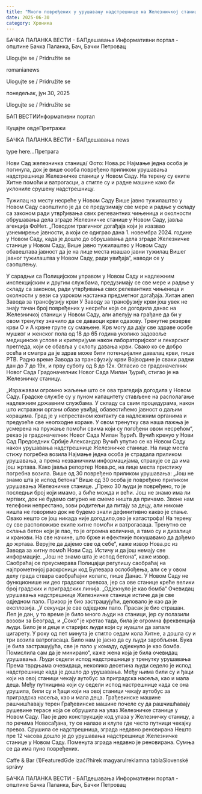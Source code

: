 ```yaml
---
title: "Много повређених у урушавању надстрешнице на Железничкој станици у Новом Саду"
date: 2025-06-30
category: Хроника
---
```


БАЧКА ПАЛАНКА ВЕСТИ - БАПдешавања Информативни портал - општине Бачка Паланка, Бач, Бачки Петровац

Ulogujte se / Pridružite se

romanianews

Ulogujte se / Pridružite se

понедељак, јун 30, 2025

Ulogujte se / Pridružite se

БАП ВЕСТИИнформативни портал

Куцајте овдеПретражи

БАЧКА ПАЛАНКА ВЕСТИ - БАПдешавања news

type here...Претрага

Нови Сад железничка станица/ Фото: Нова.рс
            Најмање једна особа је погинула, док је више особа повређено приликом урушавања надстрешнице Железничке станици у Новом Саду. На терену су екипе Хитне помоћи и ватрогасци, а стигле су и радне машине како би уклониле срушену надстрешницу.

Тужилац на месту несреће у Новом Саду
Више јавно тужилаштво у Новом Саду саопштило је да се предузимају све мере и радње у складу са законом ради утврђивања свих релевантних чињеница и околности обрушавања дела зграде Железничке станице у Новом Саду, јавља агенција ФоНет.
„Поводом трагичног догађаја који је изазвао узнемирење јавности, а који се одиграо дана 1. новембра 2024. године у Новом Саду, када је дошло до обрушавања дела зграде Железничке станице у Новом Саду, Више јавно тужилаштво у Новом Саду обавештава јавност да је на лице места изашао јавни тужилац Вишег јавног тужилаштва у Новом Саду, ради увиђаја“, наводи се у саопштењу.


У сарадњи са Полицијском управом у Новом Саду и надлежним инспекцијским и другим службама, предузимају се све мере и радње у складу са законом, ради утврђивања свих релевантних чињеница и околности у вези са узроком настанка предметног догађаја.
Хитан апел Завода за трансфузију крви
У Заводу за трансфузију крви још увек не знају тачан број повређених у несрећи која се догодила данас на Железничкој станици у Новом Саду, али апелују на грађане да би у овом тренутку значило да се даваоци крви одазову. Тренутне резерве крви О и А крвне групе су смањене.
Крв могу да дају све здраве особе мушког и женског пола од 18 до 65 година уколико задовоље медицинске услове и критеријуме након лабораторијског и лекарског прегледа, који се обавља у склопу давања крви. Свако ко се добро осећа и сматра да је здрав може бити потенцијални давалац крви, пише РТВ.
Радно време Завода за трансфузију крви Војводине је сваки радни дан до 7 до 19х, и прву суботу од 8 до 12х.
Огласио се градоначелник Новог Сада
Градоначелник Новог Сада Милан Ђурић, стигао је на Железничку станицу.


„Изражавам огромно жаљење што се ова трагедија догодила у Новом Саду. Градске службе су у пуном капацитету стављене на располагање надлежним државним службама. У складу са свим процедурама, након што истражни органи обаве увиђај, обавестићемо јавност о даљим корацима. Град је у непрестаном контакту са надлежним органима и предузеће све неопходне кораке. У овом тренутку сва наша пажња је усмерена на пружање помоћи свима који су погођени овом несрећом“, рекао је градоначелник Новог Сада Милан Ђурић.
Вучић кренуо у Нови Сад
Председник Србије Александар Вучић упутио се ка Новом Саду након урушавања надстрешнице Железничке станице.
На лице места стижу погребна возила
Најмање једна особа је страдала приликом урушавања, а према незваничним информацијама, страхује се да има још жртава.
Како јавља репортер Нова.рс, на лице места пристижу погребна возила.
Више од 30 повређено приликом урушавања: „Још не знамо шта је испод бетона“
Више од 30 особа је повређено приликом урушавања Железничке станице.
„Преко 30 људи је повређено, то је последњи број који имамо, а биће можда и већи. Још не знамо има ли мртвих, док не будемо сигурно не смемо ништа да причамо. Звоне нам телефони непрестано, зови родитељи да питају за децу, али никоме ништа не говоримо док не будемо знали дефинитивно какво је стање. Овако нешто се још никада није догодило,ово је катастрофа! На терену су све расположиве екипе хитне помоћи и ватрогасаца. Тренутно се склања бетон који је пао, то је огромна количина, а тамо су и дизалице и кранови. На све начине, што брже и ефектније покушавамо да дођемо до жртава. Верујте да дајемо све од себе“, каже извор Нова.рс из Завода за хитну помоћ Нови Сад.
Истичу и да још немају све информације.
„Још не знамо шта је испод бетона“, каже извор.
Саобраћај се преусмерава
Полицајци регулишу саобраћај на најпрометнијој раскрсници код Булевара ослобођења, али се у овом делу града ствара саобраћајни колапс, пише Данас.
У Новом Саду не функционише ни део градског превоза, јер са ове станице креће велики број градских и приградских линија.
„Одјекнуло је као бомба“
Очевидац урушавања надстрешнице Железничке станице истиче да је све одједном пало. Призор је био застрашујући, деловало је као да је експлозија.
„У секунди је све одједном пало. Прасак је био страшан. Леп је дан, у то време је било много људи на станици, јер су полазили возови за Београд, и „Соко“ је кретао тада, била је огромна фреквенција људи. Било је и деце и старијих људи који су иyашли да запале цигарету. У року од пет минута је стигло седам кола Хитне, а дошла су и три возила ватрогасаца. Било нам је јасно да су људи заробљени. Бука је била застрашујућа, све је пало у комаду, одјекнуло је као бомба. Помислила сам да је минирано“, каже жена која је била очевидац урушавања.
Људи седели испод надстрешнице у тренутку урушавања
Према тврдњама очевидаца, неколико десетина људи седело је испод надстрешнице када је дошло до урушавања.
Међу њима били су и ђаци који на овој станици чекају аутобус за приградска насеља, као и мала деца. Међу путницима који су седели испод настрешнице када се она урушила, били су и ђаци који на овој станици чекају аутобус за приградска насеља, као и мала деца.
Грађевинске машине рашчишћавају терен
Грађевинске машине почеле су да рашчишћавају рушевине терасе која се обрушила на улаз Железничке станице у Новом Саду.
Пао је део конструкције код улаза у Железничку станицу, а по речима Новосађана, ту се налазе и клупе где често путници чекајку превоз.
Срушила се надстрешница, зграда недавно реновирана
Нешто пре 12 часова дошло је до урушавања надстрешнице Железничке станице у Новом Саду.
Поменута зграда недавно је реновирана. Сумња се да има пуно повређених.

Caffe & Bar (1)FeaturedGde izaći?hírek magyarulreklamna tablaSlovenské správy

БАЧКА ПАЛАНКА ВЕСТИ - БАПдешавања Информативни портал - општине Бачка Паланка, Бач, Бачки Петровац
